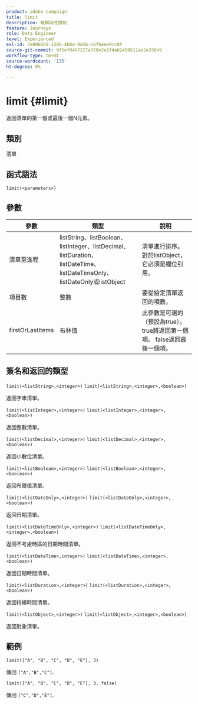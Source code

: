 ```yaml
---
product: adobe campaign
title: limit
description: 瞭解函式限制
feature: Journeys
role: Data Engineer
level: Experienced
exl-id: 7e006660-1206-4b8a-9e5b-c6fbeee9cc8f
source-git-commit: 9f5ef0497227a370e2e1f4a62450611ae2e336b9
workflow-type: tm+mt
source-wordcount: '135'
ht-degree: 9%

---
```


# limit {#limit}

返回清單的第一個或最後一個N元素。

## 類別

清單

## 函式語法

`limit(<parameters>)`

## 參數

| 參數 | 類型 | 說明 |
|-----------|------------------|------------------|
| 清單至進程 | listString、listBoolean、listInteger、listDecimal、listDuration、listDateTime、listDateTimeOnly、listDateOnly或listObject | 清單進行排序。 對於listObject，它必須是欄位引用。 |
| 項目數 | 整數 | 要從給定清單返回的項數。 |
| firstOrLastItems | 布林值 | 此參數是可選的（預設為true）。 true將返回第一個項。 false返回最後一個項。 |

## 簽名和返回的類型

`limit(<listString>,<integer>)`
`limit(<listString>,<integer>,<boolean>)`

返回字串清單。

`limit(<listInteger>,<integer>)`
`limit(<listInteger>,<integer>,<boolean>)`

返回整數清單。

`limit(<listDecimal>,<integer>)`
`limit(<listDecimal>,<integer>,<boolean>)`

返回小數位清單。

`limit(<listBoolean>,<integer>)`
`limit(<listBoolean>,<integer>,<boolean>)`

返回布爾值清單。

`limit(<listDateOnly>,<integer>)`
`limit(<listDateOnly>,<integer>,<boolean>)`

返回日期清單。

`limit(<listDateTimeOnly>,<integer>)`
`limit(<listDateTimeOnly>,<integer>,<boolean>)`

返回不考慮時區的日期時間清單。

`limit(<listDateTime>,integer>)`
`limit(<listDateTime>,<integer>,<boolean>)`

返回日期時間清單。

`limit(<listDuration>,<integer>)`
`limit(<listDuration>,<integer>,<boolean>)`

返回持續時間清單。

`limit(<listObject>,<integer>)`
`limit(<listObject>,<integer>,<boolean>)`

返回對象清單。

## 範例

`limit(["A", "B", "C", "D", "E"], 3)`

傳回 `["A","B","C"]`.

`limit(["A", "B", "C", "D", "E"], 3, false)`

傳回 `["C","D","E"]`.
